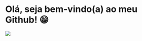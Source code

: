 # Olá, seja bem-vindo(a) ao meu Github! 😁

<div> 
 <a href="https://twitter.com/soufunck" target="_blank"><img src="https://img.shields.io/badge/twitter" target="_blank"></a> 

</div>
